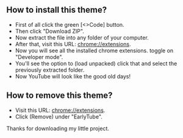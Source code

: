 ## **How to install this theme?**

 - First of all click the green [<>Code] button.
 - Then click "Download ZIP".
 - Now extract the file into any folder of your computer.
 - After that, visit this URL: [chrome://extensions](chrome://extensions).
 - Now you will see all the installed chrome extensions. toggle on "Developer mode".
 - You'll see the option to (load unpacked) click that and select the previously extracted folder.
 - Now YouTube will look like the good old days!

## How to remove this theme?

 - Visit this URL: [chrome://extensions](chrome://extensions).
 - Click (Remove) under "EarlyTube".



Thanks for downloading my little project. 

